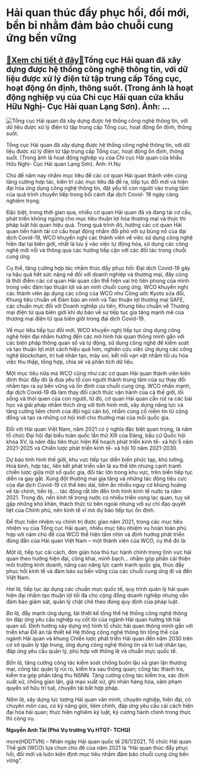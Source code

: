 Hải quan thúc đẩy phục hồi, đổi mới, bền bỉ nhằm đảm bảo chuỗi cung ứng bền vững
================================================================================

[:gift:Xem chi tiết ở đây:gift:](https://hddtvn.com/hai-quan-thuc-day-phuc-hoi-doi-moi-ben-bi-nham-dam-bao-chuoi-cung-ung-ben-vung/)Tổng cục Hải quan đã xây dựng được hệ thống công nghệ thông tin, với dữ liệu được xử lý điện tử tập trung cấp Tổng cục, hoạt động ổn định, thông suốt. (Trong ảnh là hoạt động nghiệp vụ của Chi cục Hải quan cửa khẩu Hữu Nghị- Cục Hải quan Lạng Sơn). Ảnh: …
---------------------------------------------------------------------------------------------------------------------------------------------------------------------------------------------------------------------------------------------------------------





![Tổng cục Hải quan đã xây dựng được hệ thống công nghệ thông tin, với dữ liệu được xử lý điện tử tập trung cấp Tổng cục, hoạt động ổn định, thông suốt.](https://hddtvn.com/wp-content/uploads/2021/01/5747_IMG_0016.jpg "Tổng cục Hải quan đã xây dựng được hệ thống công nghệ thông tin, với dữ liệu được xử lý điện tử tập trung cấp Tổng cục, hoạt động ổn định, thông suốt.")


Tổng cục Hải quan đã xây dựng được hệ thống công nghệ thông tin, với dữ liệu được xử lý điện tử tập trung cấp Tổng cục, hoạt động ổn định, thông suốt. (Trong ảnh là hoạt động nghiệp vụ của Chi cục Hải quan cửa khẩu Hữu Nghị- Cục Hải quan Lạng Sơn). Ảnh: H.Nụ



Chủ đề năm nay nhằm mục tiêu để các cơ quan Hải quan thành viên cùng tăng cường hợp tác, kiên trì các mục tiêu đã đề ra, tiếp tục đổi mới và hiện đại hóa ứng dụng công nghệ thông tin, đặt yếu tố con người vào trung tâm của quá trình chuyển tiếp trong bối cảnh đại dịch Covid- 19 ngày càng nghiêm trọng.


Đặc biệt, trong thời gian qua, nhiều cơ quan Hải quan đã và đang tái cơ cấu, phát triển không ngừng cho mục tiêu thuận lợi hóa thương mại và thực thi pháp luật hải quan hiệu quả. Trong quá trình đó, hướng các cơ quan Hải quan tiến hành tái cơ cấu hoạt động nhằm đối phó với sự bùng nổ của đại dịch Covid-19, WCO khuyến nghị các thành viên về việc sử dụng công nghệ hiện đại tại biên giới, nhất là lưu ý vào việc tự động hóa, sử dụng các công nghệ mới nổi và thông qua các hướng tiếp cận với các đối tác trong chuỗi cung ứng.


Cụ thể, tăng cường hợp tác nhằm thúc đẩy phục hồi: Đại dịch Covid-19 gây ra hậu quả hết sức nặng nề đối với doanh nghiệp và thương mại, đây cũng là thời điểm các cơ quan Hải quan cần thể hiện vai trò tiên phong của mình trong việc đảm tạo thuận lợi và an ninh chuỗi cung ứng. WCO khuyến nghị các thành viên áp dụng các công của WCO như Công ước Kyoto sửa đổi, Khung tiêu chuẩn về Đảm bảo an ninh và Tạo thuận lợi thương mại SAFE, các chuẩn mực đối với Doanh nghiệp ưu tiên, Khung tiêu chuẩn về Thương mại điện tử qua biên giới khi dự báo về sự tiếp tục gia tăng mạnh mẽ của thương mại điện tử qua biên giới trong đại dịch Covid-19.


Về mục tiêu tiếp tục đổi mới, WCO khuyến nghị tiếp tục ứng dụng công nghệ hiện đại nhằm hướng đến các mô hình hải quan thông minh gắn với các biện pháp thông quan số và tự động, sử dụng công nghệ để kiểm soát và tạo thuận lợi một cách hiệu quả hơn, nghiên cứu việc ứng dụng các công nghệ blockchain, trí tuệ nhân tạo, máy soi, kết nối vạn vật nhằm tối ưu hóa việc thu thập, tổng hợp, chia sẻ và phân tích dữ liệu.


Một mục tiêu nữa mà WCO cũng như các cơ quan Hải quan thành viên kiên định thúc đẩy đó là đưa yếu tố con người thành trung tâm của sự thay đổi nhằm tạo ra sự bền vững và ổn định của chuỗi cung ứng. WCO nhấn mạnh, đại dịch Covid-19 đã làm thay đổi cách thức vận hành của cả thế giới, lối sống và thói quen của con người, từ đó, cơ quan Hải quan cần rút ra các bài học và giải pháp nhằm thích ứng với tình hình mới, xây dựng năng lực và tăng cường liêm chính của đội ngũ cán bộ, nhằm củng cố niềm tin từ cộng đồng và tạo ra những cơ hội mới cho thương mại của mỗi quốc gia.


Đối với Hải quan Việt Nam, năm 2021 có ý nghĩa đặc biệt quan trọng, là năm tổ chức Đại hội đại biểu toàn quốc lần thứ XIII của Đảng, bầu cử Quốc hội khóa XV, là năm đầu tiên thực hiện Kế hoạch phát triển kinh tế- xã hội 5 năm 2021-2025 và Chiến lược phát triển kinh tế- xã hội 10 năm 2021-2030.


Dự báo tình hình thế giới, khu vực tiếp tục diễn biến phức tạp, khó lường. Hoà bình, hợp tác, liên kết phát triển vẫn là xu thế lớn nhưng cạnh tranh chiến lược giữa một số quốc gia, đối tác lớn trong khu vực, trên biển tiếp tục diễn ra gay gắt. Xung đột thương mại gia tăng và những tác động tiêu cực của đại dịch Covid-19 có thể kéo dài, tiềm ẩn nhiều nguy cơ khủng hoảng về tài chính, tiền tệ,… tác động rất lớn đến tình hình kinh tế nước ta năm 2021. Trong đó, nền kinh tế trong nước có nhiều triển vọng lạc quan, tuy sẽ gặp những khó khăn, thách thức từ bên ngoài nhưng với sự chỉ đạo quyết liệt của Chính phủ, nên kinh tế vĩ mô dự báo tiếp tục ổn định.


Để thực hiện nhiệm vụ chính trị được giao năm 2021, trong các mục tiêu nhiệm vụ của Tổng cục Hải quan, nhiều mục tiêu nhiệm vụ hoàn toàn phù hợp với năm chủ đề của WCO thể hiện tầm nhìn và định hướng phát triển đúng đắn của Hải quan Việt Nam – một thành viên của WCO, cụ thể đó là:


*Một là,* tiếp tục cải cách, đơn giản hóa thủ tục hành chính trong lĩnh vực hải quan theo hướng hiện đại, công khai, minh bạch… nhằm góp phần cải thiện môi trường kinh doanh, nâng cao năng lực cạnh tranh quốc gia, thúc đẩy phục hồi kinh tế và đảm bảo sự bền vững của các chuỗi cung ứng đi và đến Việt Nam.


*Hai là,* tiếp tục áp dụng các chuẩn mực quốc tế, quy trình quản lý hải quan hiện đại nhằm tạo thuận lợi tối đa cho cộng đồng doanh nghiệp nhưng vẫn đảm bảo giám sát, quản lý chặt chẽ theo đúng quy định của pháp luật.


*Ba là,* đẩy mạnh ứng dụng, tái thiết kế tổng thể hệ thống công nghệ thông tin đáp ứng yêu cầu nghiệp vụ cốt lõi của ngành Hải quan hướng tới hải quan số. Định hướng xây dựng mô hình tổ chức hải quan thông minh gắn với triển khai Đề án tái thiết kế Hệ thống công nghệ thông tin tổng thể của ngành Hải quan và khung Chiến lược phát triển Hải quan đến năm 2030 trên cơ sở quản lý tập trung, ứng dụng công nghệ thông tin và trí tuệ nhân tạo, đáp ứng yêu cầu quản lý, phù hợp với thông lệ và chuẩn mực quốc tế.


*Bốn là,* tăng cường công tác kiểm soát chống buôn lậu và gian lận thương mại, công tác quản lý rủi ro, kiểm tra sau thông quan; công tác thanh tra, kiểm tra góp phần tăng thu NSNN. Tăng cường công tác kiểm tra, xác định xuất xứ, chống gian lận, giả mạo xuất xứ, ghi nhãn hàng hóa, xâm phạm quyền sở hữu trí tuệ, chuyển tải bất hợp pháp.


*Năm là,* xây dựng lực lượng Hải quan văn minh, chuyên nghiệp, hiện đại, có chuyên môn cao, có kỹ năng giỏi, liêm chính, đáp ứng yêu cầu cải cách hiện đại hóa hải quan; thực hiện nghiêm kỷ luật, kỷ cương hành chính trong thực thi công vụ.




**Nguyễn Anh Tài (Phó Vụ trưởng Vụ HTQT- TCHQ)**



more(HDDTVN) – Nhân ngày Hải quan quốc tế 26/1/2021, Tổ chức Hải quan Thế giới (WCO) lựa chọn chủ đề của năm 2021 là “Hải quan thúc đẩy phục hồi, đổi mới và luôn kiên định mục tiêu nhằm đảm bảo chuỗi cung ứng bền vững”.

